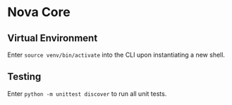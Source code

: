 # Nova Core

## Virtual Environment
Enter `source venv/bin/activate` into the CLI upon instantiating a new shell.

## Testing
Enter `python -m unittest discover` to run all unit tests.
